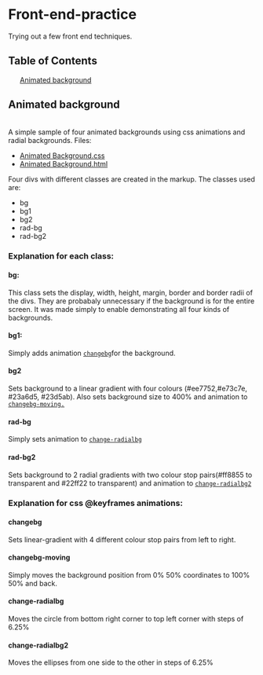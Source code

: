 # Front-end-practice
Trying out a few front end techniques.

<h2 id="table-of-contents"> Table of Contents</h2>
<ol>
	<a href="#animated-bg"<li id="animated-bg">Animated background</li></a>
</ol>
 
 <h2 id="animated-bg">Animated background </h2><br />
 A simple sample of four animated backgrounds using css animations and radial backgrounds.
 Files:
 <ul>
	<a href="https://github.com/Aniganesh/Front-end-practice/blob/master/Animated%20Background.css"><li>Animated Background.css </li></a>
	<a href="https://github.com/Aniganesh/Front-end-practice/blob/master/Animated%20Background.html"><li>Animated Background.html</li></a>
	</ul>
	Four divs with different classes are created in the markup.
	The classes used are:
	<ul><li>bg</li><li>bg1</li><li>bg2</li><li>rad-bg</li><li>rad-bg2</li>
	</ul>
	<h3> Explanation for each class:</h3>
	<h4>bg:</h4>
	<p>This class sets the display, width, height, margin, border and border radii of the divs. They are probabaly unnecessary if the background is for the entire screen. It was made simply to enable demonstrating all four kinds of backgrounds.</p>
	<h4>bg1:</h4>
	<p>Simply adds animation <a href="#changebg"><code>changebg</code></a>for the background.</p>
	<h4>bg2</h4>
	<p>Sets background to a linear gradient with four colours (#ee7752,#e73c7e, #23a6d5, #23d5ab).
	Also sets background size to 400% and animation to <a href="#changebg-moving"><code>changebg-moving.</code></a>
		</p>
	<h4>rad-bg</h4>
	<p>
	Simply sets animation to <a href="#change-radialbg"><code>change-radialbg</code></a>
	</p>
	<h4>rad-bg2</h4>
	<p>Sets background to 2 radial gradients with two colour stop pairs(#ff8855 to transparent and #22ff22 to transparent) and animation to  <a href="#change-radialbg2"><code>change-radialbg2</code></a></p>
	<h3>Explanation for css @keyframes animations:</h3>
	<h4 id="changebg">changebg</h4><p>Sets linear-gradient with 4 different colour stop pairs from left to right. </p>
	<h4 id="changebg-moving">changebg-moving</h4>
	<p>Simply moves the background position from  0% 50% coordinates to 100% 50% and back.</p>
	<h4 id="change-radialbg">change-radialbg</h4>
	<p>Moves the circle from bottom right corner to top left corner with steps of 6.25%</p>
	<h4 id="change-radialbg2">change-radialbg2</h4>
	<p>Moves the ellipses from one side to the other in steps of 6.25%</p>